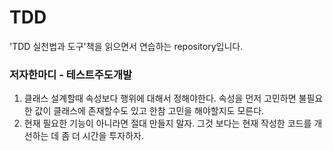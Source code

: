 # TDD
'TDD 실천법과 도구'책을 읽으면서 연습하는 repository입니다.

### 저자한마디 - 테스트주도개발 
1. 클래스 설계할때 속성보다 행위에 대해서 정해야한다. 속성을 먼저 고민하면 불필요한 값이 클래스에 존재할수도 있고 한참 고민을 해야할지도 모른다.
2. 현재 필요한 기능이 아니라면 절대 만들지 말자. 그것 보다는 현재 작성한 코드를 개선하는 데 좀 더 시간을 투자하자.

